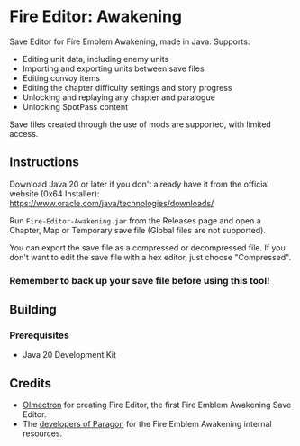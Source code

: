 # Fire Editor: Awakening
Save Editor for Fire Emblem Awakening, made in Java. Supports:
* Editing unit data, including enemy units
* Importing and exporting units between save files
* Editing convoy items
* Editing the chapter difficulty settings and story progress
* Unlocking and replaying any chapter and paralogue
* Unlocking SpotPass content

Save files created through the use of mods are supported, with limited access.

## Instructions
Download Java 20 or later if you don't already have it from the official website (0x64 Installer): https://www.oracle.com/java/technologies/downloads/

Run ``Fire-Editor-Awakening.jar`` from the Releases page and open a Chapter, Map or Temporary save file (Global files are not supported).

You can export the save file as a compressed or decompressed file. If you don't want to edit the save file with a hex editor, just choose "Compressed".

### Remember to back up your save file before using this tool!

## Building
### Prerequisites
* Java 20 Development Kit

## Credits
- [Olmectron](https://github.com/Olmectron/) for creating Fire Editor, the first Fire Emblem Awakening Save Editor.
- The [developers of Paragon](https://github.com/thane98/paragon) for the Fire Emblem Awakening internal resources.